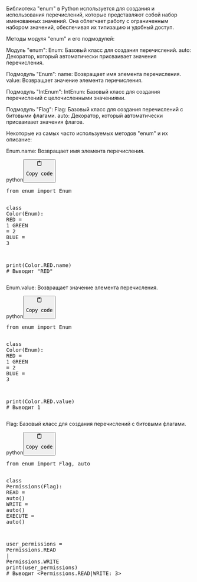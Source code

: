 <p>Библиотека "enum" в Python используется для создания и использования перечислений,
которые представляют собой набор именованных значений.
Она облегчает работу с ограниченным набором значений, обеспечивая их типизацию и удобный доступ.</p>
<p>Методы модуля "enum" и его подмодулей:</p>
<p>Модуль "enum":
Enum: Базовый класс для создания перечислений.
auto: Декоратор, который автоматически присваивает значения перечисления.</p>
<p>Подмодуль "Enum":
name: Возвращает имя элемента перечисления.
value: Возвращает значение элемента перечисления.</p>
<p>Подмодуль "IntEnum":
IntEnum: Базовый класс для создания перечислений с целочисленными значениями.</p>
<p>Подмодуль "Flag":
Flag: Базовый класс для создания перечислений с битовыми флагами.
auto: Декоратор, который автоматически присваивает значения флагов.</p>
<p>Некоторые из самых часто используемых методов "enum" и их описание:</p>
<p>Enum.name: Возвращает имя элемента перечисления.</p>
<div class="code-element"><div class="lang-line"><text>python</text><button class="copy-button" onclick="copyCode(this)"><svg aria-hidden="true" xmlns="http://www.w3.org/2000/svg" width="16" height="16" fill="none" viewBox="0 0 24 24"><path stroke="currentColor" stroke-linecap="round" stroke-linejoin="round" stroke-width="2" d="M15 4h3a1 1 0 0 1 1 1v15a1 1 0 0 1-1 1H6a1 1 0 0 1-1-1V5a1 1 0 0 1 1-1h3m0 3h6m-5-4v4h4V3h-4Z"/></svg><pre>Copy code</pre></button></div><div class="code"><div class="highlight"><pre><span></span><span class="kn">from</span> <span class="nn">enum</span> <span class="kn">import</span> <span class="n">Enum</span>

<span class="k">class</span> <span class="nc">Color</span><span class="p">(</span><span class="n">Enum</span><span class="p">):</span>
    <span class="n">RED</span> <span class="o">=</span> <span class="mi">1</span>
    <span class="n">GREEN</span> <span class="o">=</span> <span class="mi">2</span>
    <span class="n">BLUE</span> <span class="o">=</span> <span class="mi">3</span>

<span class="nb">print</span><span class="p">(</span><span class="n">Color</span><span class="o">.</span><span class="n">RED</span><span class="o">.</span><span class="n">name</span><span class="p">)</span>  <span class="c1"># Выводит &quot;RED&quot;</span>
</pre></div></div></div>

<p>Enum.value: Возвращает значение элемента перечисления.</p>
<div class="code-element"><div class="lang-line"><text>python</text><button class="copy-button" onclick="copyCode(this)"><svg aria-hidden="true" xmlns="http://www.w3.org/2000/svg" width="16" height="16" fill="none" viewBox="0 0 24 24"><path stroke="currentColor" stroke-linecap="round" stroke-linejoin="round" stroke-width="2" d="M15 4h3a1 1 0 0 1 1 1v15a1 1 0 0 1-1 1H6a1 1 0 0 1-1-1V5a1 1 0 0 1 1-1h3m0 3h6m-5-4v4h4V3h-4Z"/></svg><pre>Copy code</pre></button></div><div class="code"><div class="highlight"><pre><span></span><span class="kn">from</span> <span class="nn">enum</span> <span class="kn">import</span> <span class="n">Enum</span>

<span class="k">class</span> <span class="nc">Color</span><span class="p">(</span><span class="n">Enum</span><span class="p">):</span>
    <span class="n">RED</span> <span class="o">=</span> <span class="mi">1</span>
    <span class="n">GREEN</span> <span class="o">=</span> <span class="mi">2</span>
    <span class="n">BLUE</span> <span class="o">=</span> <span class="mi">3</span>

<span class="nb">print</span><span class="p">(</span><span class="n">Color</span><span class="o">.</span><span class="n">RED</span><span class="o">.</span><span class="n">value</span><span class="p">)</span>  <span class="c1"># Выводит 1</span>
</pre></div></div></div>

<p>Flag: Базовый класс для создания перечислений с битовыми флагами.</p>
<div class="code-element"><div class="lang-line"><text>python</text><button class="copy-button" onclick="copyCode(this)"><svg aria-hidden="true" xmlns="http://www.w3.org/2000/svg" width="16" height="16" fill="none" viewBox="0 0 24 24"><path stroke="currentColor" stroke-linecap="round" stroke-linejoin="round" stroke-width="2" d="M15 4h3a1 1 0 0 1 1 1v15a1 1 0 0 1-1 1H6a1 1 0 0 1-1-1V5a1 1 0 0 1 1-1h3m0 3h6m-5-4v4h4V3h-4Z"/></svg><pre>Copy code</pre></button></div><div class="code"><div class="highlight"><pre><span></span><span class="kn">from</span> <span class="nn">enum</span> <span class="kn">import</span> <span class="n">Flag</span><span class="p">,</span> <span class="n">auto</span>

<span class="k">class</span> <span class="nc">Permissions</span><span class="p">(</span><span class="n">Flag</span><span class="p">):</span>
    <span class="n">READ</span> <span class="o">=</span> <span class="n">auto</span><span class="p">()</span>
    <span class="n">WRITE</span> <span class="o">=</span> <span class="n">auto</span><span class="p">()</span>
    <span class="n">EXECUTE</span> <span class="o">=</span> <span class="n">auto</span><span class="p">()</span>

<span class="n">user_permissions</span> <span class="o">=</span> <span class="n">Permissions</span><span class="o">.</span><span class="n">READ</span> <span class="o">|</span> <span class="n">Permissions</span><span class="o">.</span><span class="n">WRITE</span>
<span class="nb">print</span><span class="p">(</span><span class="n">user_permissions</span><span class="p">)</span>  <span class="c1"># Выводит &lt;Permissions.READ|WRITE: 3&gt;</span>
</pre></div></div></div>